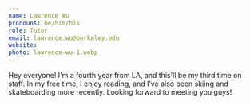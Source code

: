 ```yaml
---
name: Lawrence Wu
pronouns: he/him/his
role: Tutor
email: lawrence.wu@berkeley.edu
website: 
photo: lawrence-wu-1.webp
---
```


Hey everyone! I'm a fourth year from LA, and this'll be my third time on staff. In my free time, I enjoy reading, and I’ve also been skiing and skateboarding more recently. Looking forward to meeting you guys!